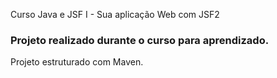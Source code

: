 Curso Java e JSF I - Sua aplicação Web com JSF2 

### Projeto realizado durante o curso para aprendizado.

Projeto estruturado com Maven.
 
